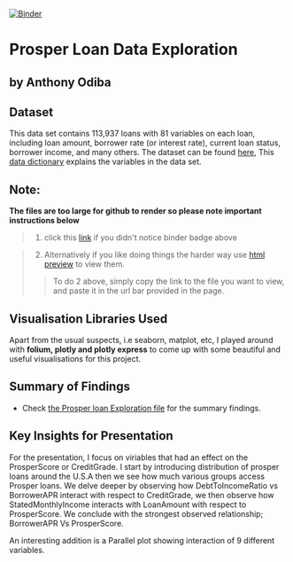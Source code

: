 [![Binder](https://mybinder.org/badge_logo.svg)](https://mybinder.org/v2/gh/tonyodiba/Prosper_Loans_data_exploration.git/master)

# Prosper Loan Data Exploration
## by Anthony Odiba


## Dataset

This data set contains 113,937 loans with 81 variables on each loan, including loan amount, borrower rate (or interest rate), current loan status, borrower income, and many others. The dataset can be found [here](https://www.google.com/url?q=https://s3.amazonaws.com/udacity-hosted-downloads/ud651/prosperLoanData.csv&sa=D&ust=1554484977406000), This [data dictionary](https://www.google.com/url?q=https://docs.google.com/spreadsheet/ccc?key%3D0AllIqIyvWZdadDd5NTlqZ1pBMHlsUjdrOTZHaVBuSlE%26usp%3Dsharing&sa=D&ust=1554484977407000) explains the variables in the data set.

## Note: 
**The files are too large for github to render so please note important instructions below**
> 1. click this [link](https://mybinder.org/v2/gh/tonyodiba/Prosper_Loans_data_exploration.git/master) if you didn't notice binder badge above

> 2.  Alternatively if you like doing things the harder way use [html preview](https://htmlpreview.github.io/) to view them.
>> To do 2 above, simply copy the link to the file you want to view, and paste it in the url bar provided in the page.

## Visualisation Libraries Used
Apart from the usual suspects, i.e seaborn, matplot, etc, I played around with **folium, plotly and plotly express** to come up with some beautiful and useful visualisations for this project.

## Summary of Findings

* Check [the Prosper loan Exploration file](https://github.com/tonyodiba/Prosper_Loans_data_exploration/blob/master/ProsperLoan_exploration_readme.md) for the summary findings.

## Key Insights for Presentation

For the presentation, I focus on viriables that had an effect on the ProsperScore or CreditGrade.  I start by introducing distribution of prosper loans around the U.S.A then we see how much various groups access Prosper loans. We delve deeper by observing how DebtToIncomeRatio vs BorrowerAPR interact with respect to CreditGrade, we then observe how StatedMonthlyIncome interacts with LoanAmount with respect to ProsperScore. We conclude with the strongest observed relationship; BorrowerAPR Vs ProsperScore. 

An interesting addition is a Parallel plot showing interaction of 9 different variables.
